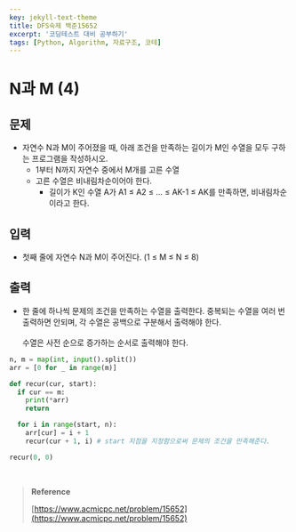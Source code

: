 ```yaml
---
key: jekyll-text-theme
title: DFS숙제 백준15652
excerpt: '코딩테스트 대비 공부하기'
tags: [Python, Algorithm, 자료구조, 코테]
---
```


# N과 M (4)

## 문제

- 자연수 N과 M이 주어졌을 때, 아래 조건을 만족하는 길이가 M인 수열을 모두 구하는 프로그램을 작성하시오.
  - 1부터 N까지 자연수 중에서 M개를 고른 수열
  - 고른 수열은 비내림차순이어야 한다.
    - 길이가 K인 수열 A가 A1 ≤ A2 ≤ ... ≤ AK-1 ≤ AK를 만족하면, 비내림차순이라고 한다.

## 입력

- 첫째 줄에 자연수 N과 M이 주어진다. (1 ≤ M ≤ N ≤ 8)

## 출력

- 한 줄에 하나씩 문제의 조건을 만족하는 수열을 출력한다. 중복되는 수열을 여러 번 출력하면 안되며, 각 수열은 공백으로 구분해서 출력해야 한다.<br/><br/>수열은 사전 순으로 증가하는 순서로 출력해야 한다.

```python
n, m = map(int, input().split())
arr = [0 for _ in range(m)]

def recur(cur, start):
  if cur == m:
    print(*arr)
    return

  for i in range(start, n):
    arr[cur] = i + 1
    recur(cur + 1, i) # start 지점을 지정함으로써 문제의 조건을 만족해준다.

recur(0, 0)
```

<br/>

> **Reference** 
>
> [https://www.acmicpc.net/problem/15652](https://www.acmicpc.net/problem/15652)

